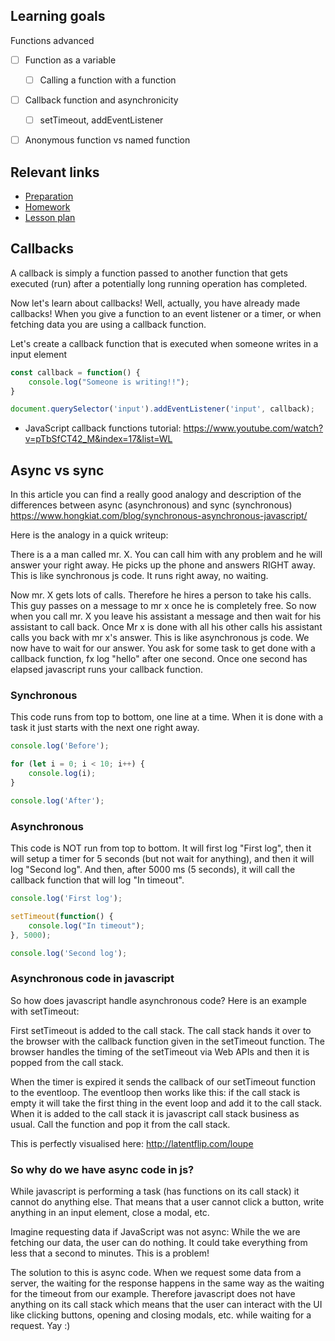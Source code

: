 ## Learning goals

Functions advanced
- [ ] Function as a variable
  - [ ] Calling a function with a function
- [ ] Callback function and asynchronicity
  - [ ] setTimeout, addEventListener
- [ ] Anonymous function vs named function


## Relevant links
* [Preparation](preparation.md)
* [Homework](homework.md)
* [Lesson plan](lesson-plan.md)


## Callbacks
A callback is simply a function passed to another function that gets executed (run) after a potentially long running operation has completed.

Now let's learn about callbacks!
Well, actually, you have already made callbacks!
When you give a function to an event listener or a timer, or when fetching data you are using a callback function.

Let's create a callback function that is executed when someone writes in a input element
```javascript
const callback = function() {
    console.log("Someone is writing!!");
}

document.querySelector('input').addEventListener('input', callback);
```

- JavaScript callback functions tutorial: https://www.youtube.com/watch?v=pTbSfCT42_M&index=17&list=WL


## Async vs sync

In this article you can find a really good analogy and description of the differences between async (asynchronous) and sync (synchronous) https://www.hongkiat.com/blog/synchronous-asynchronous-javascript/

Here is the analogy in a quick writeup:

There is a a man called mr. X. You can call him with any problem and he will answer your right away. He picks up the phone and answers RIGHT away. This is like synchronous js code. It runs right away, no waiting. 

Now mr. X gets lots of calls. Therefore he hires a person to take his calls. This guy passes on a message to mr x once he is completely free. So now when you call mr. X you leave his assistant a message and then wait for his assistant to call back. Once Mr x is done with all his other calls his assistant calls you back with mr x's answer. This is like asynchronous js code. We now have to wait for our answer. You ask for some task to get done with a callback function, fx log "hello" after one second. Once one second has elapsed javascript runs your callback function.


### Synchronous

This code runs from top to bottom, one line at a time. When it is done with a task it just starts with the next one right away.

```js
console.log('Before');

for (let i = 0; i < 10; i++) {
    console.log(i);
}

console.log('After');
```


### Asynchronous

This code is NOT run from top to bottom. It will first log "First log", then it will setup a timer for 5 seconds (but not wait for anything), and then it will log "Second log". And then, after 5000 ms (5 seconds), it will call the callback function that will log "In timeout".

```js
console.log('First log');

setTimeout(function() {
    console.log("In timeout");
}, 5000);

console.log('Second log');
```


### Asynchronous code in javascript

So how does javascript handle asynchronous code? Here is an example with setTimeout:

First setTimeout is added to the call stack. The call stack hands it over to the browser with the callback function given in the setTimeout function. The browser handles the timing of the setTimeout via Web APIs and then it is popped from the call stack.

When the timer is expired it sends the callback of our setTimeout function to the eventloop. The eventloop then works like this: if the call stack is empty it will take the first thing in the event loop and add it to the call stack. When it is added to the call stack it is javascript call stack business as usual. Call the function and pop it from the call stack.  

This is perfectly visualised here: http://latentflip.com/loupe


### So why do we have async code in js?

While javascript is performing a task (has functions on its call stack) it cannot do anything else. That means that a user cannot click a button, write anything in an input element, close a modal, etc.

Imagine requesting data if JavaScript was not async: While the we are fetching our data, the user can do nothing. It could take everything from less that a second to minutes. This is a problem!

The solution to this is async code. When we request some data from a server, the waiting for the response happens in the same way as the waiting for the timeout from our example. Therefore javascript does not have anything on its call stack which means that the user can interact with the UI like clicking buttons, opening and closing modals, etc. while waiting for a request. Yay :)
